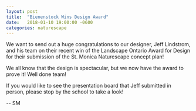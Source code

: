 ```yaml
---
layout: post
title:  "Bienenstock Wins Design Award"
date:   2018-01-10 19:00:00 -0600
categories: naturescape
---
```


We want to send out a huge congratulations to our designer, Jeff Lindstrom, and his team on their recent win of the Landscape Ontario Award for Design for their submission of the St. Monica Naturescape concept plan!

We all know that the design is spectacular, but we now have the award to prove it! Well done team!

If you would like to see the presentation board that Jeff submitted in person, please stop by the school to take a look!

 -- SM
